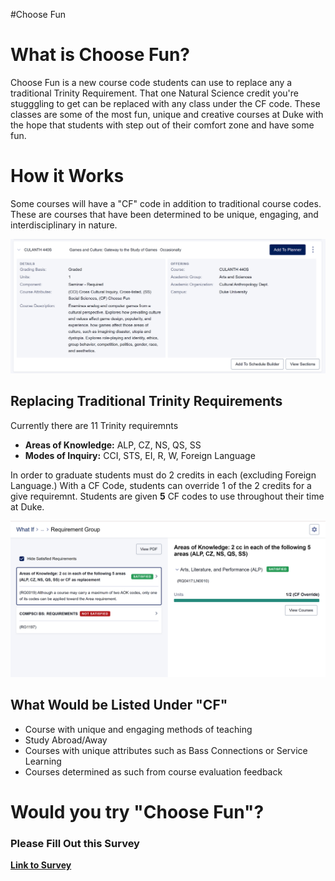 #Choose Fun
# What is Choose Fun?
Choose Fun is a new course code students can use to replace any a traditional Trinity Requirement. That one Natural Science credit you're stugggling to get can be replaced with any class under the CF code. These classes are some of the most fun, unique and creative courses at Duke with the hope that students with step out of their comfort zone and have some fun.

# How it Works
Some courses will have a "CF" code in addition to traditional course codes. These are courses that have been determined to be unique, engaging, and interdisciplinary in nature.

![](<images/Choose Fun Example 1.png>)

## Replacing Traditional Trinity Requirements
Currently there are 11 Trinity requiremnts 
- **Areas of Knowledge:** ALP, CZ, NS, QS, SS 
- **Modes of Inquiry:** CCI, STS, EI, R, W, Foreign Language

In order to graduate students must do 2 credits in each (excluding Foreign Language.) With a CF Code, students can override 1 of the 2 credits for a give requiremnt. Students are given **5** CF codes to use throughout their time at Duke.

![](<images/Choose Fun Override Example.png>)

## What Would be Listed Under "CF"
- Course with unique and engaging methods of teaching
- Study Abroad/Away
- Courses with unique attributes such as Bass Connections or Service Learning
- Courses determined as such from course evaluation feedback

# Would you try "Choose Fun"?
### Please Fill Out this Survey
**[Link to Survey](https://forms.gle/Eg6BABVUt9PtXMjH8)**

